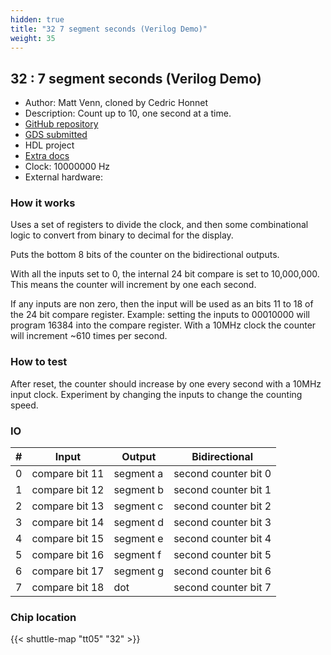```yaml
---
hidden: true
title: "32 7 segment seconds (Verilog Demo)"
weight: 35
---
```


## 32 : 7 segment seconds (Verilog Demo)

* Author: Matt Venn, cloned by Cedric Honnet
* Description: Count up to 10, one second at a time.
* [GitHub repository](https://github.com/honnet/TinyTapeout_tt05-submission-template)
* [GDS submitted](https://github.com/honnet/TinyTapeout_tt05-submission-template/actions/runs/6751223706)
* HDL project
* [Extra docs]()
* Clock: 10000000 Hz
* External hardware: 



### How it works

Uses a set of registers to divide the clock, and then some combinational logic
to convert from binary to decimal for the display.

Puts the bottom 8 bits of the counter on the bidirectional outputs.

With all the inputs set to 0, the internal 24 bit compare is set to 10,000,000. This means the
counter will increment by one each second.

If any inputs are non zero, then the input will be used as an bits 11 to 18 of the 24 bit compare register.
Example: setting the inputs to 00010000 will program 16384 into the compare register.
With a 10MHz clock the counter will increment ~610 times per second.


### How to test

After reset, the counter should increase by one every second with a 10MHz input clock.
Experiment by changing the inputs to change the counting speed.


### IO

| # | Input        | Output       | Bidirectional      |
|---|--------------|--------------| -------------------|
| 0 | compare bit 11  | segment a | second counter bit 0 |
| 1 | compare bit 12  | segment b | second counter bit 1 |
| 2 | compare bit 13  | segment c | second counter bit 2 |
| 3 | compare bit 14  | segment d | second counter bit 3 |
| 4 | compare bit 15  | segment e | second counter bit 4 |
| 5 | compare bit 16  | segment f | second counter bit 5 |
| 6 | compare bit 17  | segment g | second counter bit 6 |
| 7 | compare bit 18  | dot | second counter bit 7 |

### Chip location

{{< shuttle-map "tt05" "32" >}}
